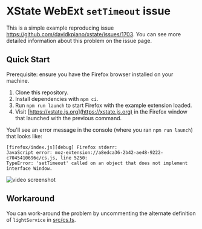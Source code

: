 # XState WebExt `setTimeout` issue

This is a simple example reproducing issue https://github.com/davidkpiano/xstate/issues/1703. You can see more detailed information about this
problem on the issue page.

## Quick Start

Prerequisite: ensure you have the Firefox browser installed on your machine.

1. Clone this repository.
1. Install dependencies with `npm ci`.
1. Run `npm run launch` to start Firefox with the example extension loaded.
1. Visit [https://xstate.js.org](https://xstate.js.org) in the Firefox window that launched with the previous command.

You'll see an error message in the console (where you ran `npm run launch`) that looks like:

```console
[firefox/index.js][debug] Firefox stderr:
JavaScript error: moz-extension://a8edca36-2b42-ae48-9222-c7045410696c/cs.js, line 5250:
TypeError: 'setTimeout' called on an object that does not implement interface Window.
```

![video screenshot](screenshot.gif)

## Workaround

You can work-around the problem by uncommenting the alternate definition of `lightService` in [src/cs.ts](src/cs.ts).
